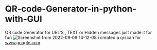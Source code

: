 # QR-code-Generator-in-python-with-GUI
QR code Generator for URL'S , TEXT or Hidden messages just made it for fun 
![Screenshot from 2022-09-09 14-12-08](https://user-images.githubusercontent.com/33643674/189309716-ab4dff88-9e13-475f-8e42-9fb794b4045f.png)
i created a qrscan for www.google.com

